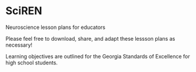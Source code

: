 # SciREN
Neuroscience lesson plans for educators

Please feel free to download, share, and adapt these lessson plans as necessary!

Learning objectives are outlined for the Georgia Standards of Excellence for high school students.
